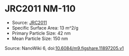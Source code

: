 <a name="material" />

# JRC2011 NM-110
<script type="application/ld+json">
  {
    "@context": "https://schema.org/",
    "@type": "ChemicalSubstance",
    "@id": "https://egonw.github.io/nanowiki/nanowiki346.html#material",
    "http://purl.org/dc/terms/conformsTo":
      {
        "@type": "CreativeWork",
        "@id": "https://bioschemas.org/profiles/ChemicalSubstance/0.4-RELEASE/"
      },
    "identfier": "346",
    "name": "JRC2011 NM-110",
    "url": "https://egonw.github.io/nanowiki/nanowiki346.html#material",
    "sameAs": "http://127.0.0.1/mediawiki/index.php/Special:URIResolver/JRC2011_NM-2D110"
  }
</script>


* Source: [JRC2011](articleJRC2011.md)
* Specific Surface Area: 13 m^2/g
* Primary Particle Size: 42 nm
* Mean Particle Size: 150 nm


Source: NanoWiki 6, doi:[10.6084/m9.figshare.11897205.v1](https://doi.org/10.6084/m9.figshare.11897205.v1)
